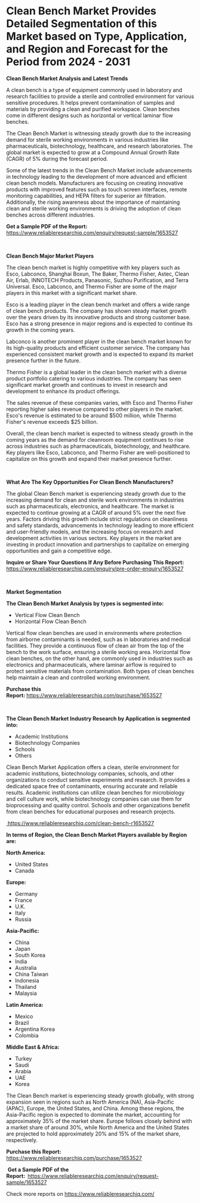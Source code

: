 <p><h1>Clean Bench Market Provides Detailed Segmentation of this Market based on Type, Application, and Region and Forecast for the Period from 2024 - 2031</h1></p><p><strong>Clean Bench Market Analysis and Latest Trends</strong></p>
<p><p>A clean bench is a type of equipment commonly used in laboratory and research facilities to provide a sterile and controlled environment for various sensitive procedures. It helps prevent contamination of samples and materials by providing a clean and purified workspace. Clean benches come in different designs such as horizontal or vertical laminar flow benches.</p><p>The Clean Bench Market is witnessing steady growth due to the increasing demand for sterile working environments in various industries like pharmaceuticals, biotechnology, healthcare, and research laboratories. The global market is expected to grow at a Compound Annual Growth Rate (CAGR) of 5% during the forecast period.</p><p>Some of the latest trends in the Clean Bench Market include advancements in technology leading to the development of more advanced and efficient clean bench models. Manufacturers are focusing on creating innovative products with improved features such as touch screen interfaces, remote monitoring capabilities, and HEPA filters for superior air filtration. Additionally, the rising awareness about the importance of maintaining clean and sterile working environments is driving the adoption of clean benches across different industries.</p></p>
<p><strong>Get a Sample PDF of the Report:&nbsp;</strong> <a href="https://www.reliableresearchiq.com/enquiry/request-sample/1653527">https://www.reliableresearchiq.com/enquiry/request-sample/1653527</a></p>
<p>&nbsp;</p>
<p><strong>Clean Bench Major Market Players</strong></p>
<p><p>The clean bench market is highly competitive with key players such as Esco, Labconco, Shanghai Boxun, The Baker, Thermo Fisher, Astec, Clean Air, Erlab, INNOTECH Products, Panasonic, Suzhou Purification, and Terra Universal. Esco, Labconco, and Thermo Fisher are some of the major players in this market with a significant market share.</p><p>Esco is a leading player in the clean bench market and offers a wide range of clean bench products. The company has shown steady market growth over the years driven by its innovative products and strong customer base. Esco has a strong presence in major regions and is expected to continue its growth in the coming years.</p><p>Labconco is another prominent player in the clean bench market known for its high-quality products and efficient customer service. The company has experienced consistent market growth and is expected to expand its market presence further in the future.</p><p>Thermo Fisher is a global leader in the clean bench market with a diverse product portfolio catering to various industries. The company has seen significant market growth and continues to invest in research and development to enhance its product offerings.</p><p>The sales revenue of these companies varies, with Esco and Thermo Fisher reporting higher sales revenue compared to other players in the market. Esco's revenue is estimated to be around $500 million, while Thermo Fisher's revenue exceeds $25 billion.</p><p>Overall, the clean bench market is expected to witness steady growth in the coming years as the demand for cleanroom equipment continues to rise across industries such as pharmaceuticals, biotechnology, and healthcare. Key players like Esco, Labconco, and Thermo Fisher are well-positioned to capitalize on this growth and expand their market presence further.</p></p>
<p>&nbsp;</p>
<p><strong>What Are The Key Opportunities For Clean Bench Manufacturers?</strong></p>
<p><p>The global Clean Bench market is experiencing steady growth due to the increasing demand for clean and sterile work environments in industries such as pharmaceuticals, electronics, and healthcare. The market is expected to continue growing at a CAGR of around 5% over the next five years. Factors driving this growth include strict regulations on cleanliness and safety standards, advancements in technology leading to more efficient and user-friendly models, and the increasing focus on research and development activities in various sectors. Key players in the market are investing in product innovation and partnerships to capitalize on emerging opportunities and gain a competitive edge.</p></p>
<p><strong>Inquire or Share Your Questions If Any Before Purchasing This Report:</strong> <a href="https://www.reliableresearchiq.com/enquiry/pre-order-enquiry/1653527">https://www.reliableresearchiq.com/enquiry/pre-order-enquiry/1653527</a></p>
<p>&nbsp;</p>
<p><strong>Market Segmentation</strong></p>
<p><strong>The Clean Bench Market Analysis by types is segmented into:</strong></p>
<p><ul><li>Vertical Flow Clean Bench</li><li>Horizontal Flow Clean Bench</li></ul></p>
<p><p>Vertical flow clean benches are used in environments where protection from airborne contaminants is needed, such as in laboratories and medical facilities. They provide a continuous flow of clean air from the top of the bench to the work surface, ensuring a sterile working area. Horizontal flow clean benches, on the other hand, are commonly used in industries such as electronics and pharmaceuticals, where laminar airflow is required to protect sensitive materials from contamination. Both types of clean benches help maintain a clean and controlled working environment.</p></p>
<p><strong>Purchase this Report:&nbsp;</strong><a href="https://www.reliableresearchiq.com/purchase/1653527">https://www.reliableresearchiq.com/purchase/1653527</a></p>
<p>&nbsp;</p>
<p><strong>The Clean Bench Market Industry Research by Application is segmented into:</strong></p>
<p><ul><li>Academic Institutions</li><li>Biotechnology Companies</li><li>Schools</li><li>Others</li></ul></p>
<p><p>Clean Bench Market Application offers a clean, sterile environment for academic institutions, biotechnology companies, schools, and other organizations to conduct sensitive experiments and research. It provides a dedicated space free of contaminants, ensuring accurate and reliable results. Academic institutions can utilize clean benches for microbiology and cell culture work, while biotechnology companies can use them for bioprocessing and quality control. Schools and other organizations benefit from clean benches for educational purposes and research projects.</p></p>
<p><a href="https://www.reliableresearchiq.com/clean-bench-r1653527">&nbsp;https://www.reliableresearchiq.com/clean-bench-r1653527</a></p>
<p><strong>In terms of Region, the Clean Bench Market Players available by Region are:</strong></p>
<p>
    <p> <strong> North America: </strong>
        <ul>
            <li>United States</li>
            <li>Canada</li>
        </ul>
        </p> 
    <p> <strong> Europe: </strong>
        <ul>
            <li>Germany</li>
            <li>France</li>
            <li>U.K.</li>
            <li>Italy</li>
            <li>Russia</li>
        </ul>
        </p> 
    <p> <strong> Asia-Pacific: </strong>
        <ul>
            <li>China</li>
            <li>Japan</li>
            <li>South Korea</li>
            <li>India</li>
            <li>Australia</li>
            <li>China Taiwan</li>
            <li>Indonesia</li>
            <li>Thailand</li>
            <li>Malaysia</li>
        </ul>
        </p> 
    <p> <strong> Latin America: </strong>
        <ul>
            <li>Mexico</li>
            <li>Brazil</li>
            <li>Argentina Korea</li>
            <li>Colombia</li>
        </ul>
        </p> 
    <p> <strong> Middle East & Africa: </strong>
        <ul>
            <li>Turkey</li>
            <li>Saudi</li>
            <li>Arabia</li>
            <li>UAE</li>
            <li>Korea</li>
        </ul>
    </p>
    </p>
<p><p>The Clean Bench market is experiencing steady growth globally, with strong expansion seen in regions such as North America (NA), Asia-Pacific (APAC), Europe, the United States, and China. Among these regions, the Asia-Pacific region is expected to dominate the market, accounting for approximately 35% of the market share. Europe follows closely behind with a market share of around 30%, while North America and the United States are projected to hold approximately 20% and 15% of the market share, respectively.</p></p>
<p><strong>Purchase this Report: </strong><a href="https://www.reliableresearchiq.com/purchase/1653527">https://www.reliableresearchiq.com/purchase/1653527</a></p>
<p>&nbsp;<strong>Get a Sample PDF of the Report:&nbsp;&nbsp;</strong><a href="https://www.reliableresearchiq.com/enquiry/request-sample/1653527">https://www.reliableresearchiq.com/enquiry/request-sample/1653527</a></p>
<p><strong></strong></p>
<p>Check more reports on <a href="https://www.reliableresearchiq.com/">https://www.reliableresearchiq.com/</a></p>